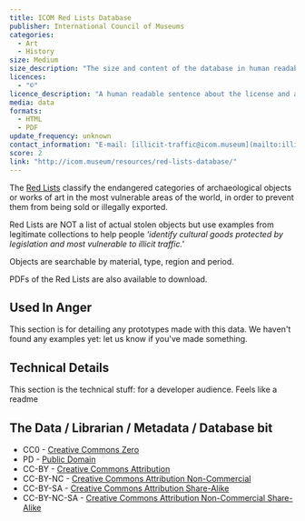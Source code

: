 ```yaml
---
title: ICOM Red Lists Database
publisher: International Council of Museums
categories: 
  - Art
  - History
size: Medium
size_description: "The size and content of the database in human readable sentence." 
licences: 
  - "©"
licence_description: "A human readable sentence about the license and any limitations."
media: data
formats: 
  - HTML
  - PDF
update_frequency: unknown
contact_information: "E-mail: [illicit-traffic@icom.museum](mailto:illicit-traffic@icom.museum)"
score: 2
link: "http://icom.museum/resources/red-lists-database/"
---
```

The [Red Lists](http://icom.museum/resources/red-lists-database/) classify the endangered categories of archaeological objects or works of art in the most vulnerable areas of the world, in order to prevent them from being sold or illegally exported.

Red Lists are NOT a list of actual stolen objects but use examples from legitimate collections to help people _'identify cultural goods protected by legislation and most vulnerable to illicit traffic.'_

Objects are searchable by material, type, region and period.

PDFs of the Red Lists are also available to download.

## Used In Anger

This section is for detailing any prototypes made with this data. We haven't found any examples yet: let us know if you've made something.

## Technical Details

This section is the technical stuff: for a developer audience. Feels like a readme

## The Data / Librarian / Metadata / Database bit

* CC0 - [Creative Commons Zero](http://creativecommons.org/about/cc0)
* PD - [Public Domain](http://creativecommons.org/about/pdm)
* CC-BY - [Creative Commons Attribution](http://creativecommons.org/licenses/by/3.0/)
* CC-BY-NC - [Creative Commons Attribution Non-Commercial](http://creativecommons.org/licenses/by-nc/3.0/)
* CC-BY-SA - [Creative Commons Attribution Share-Alike](http://creativecommons.org/licenses/by-sa/3.0/)
* CC-BY-NC-SA - [Creative Commons Attribution Non-Commercial Share-Alike](http://creativecommons.org/licenses/by-nc-sa/3.0/)

